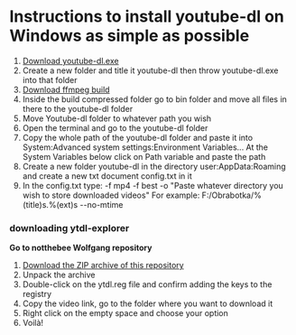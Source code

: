 # Instructions to install youtube-dl on Windows as simple as possible
1. [Download youtube-dl.exe](https://ytdl-org.github.io/youtube-dl/download.html)
2. Create a new folder and title it youtube-dl then throw youtube-dl.exe into that folder
3. [Download ffmpeg build](https://ffmpeg.org/download.html)
4. Inside the build compressed folder go to bin folder and move all files in there to the youtube-dl folder
5. Move Youtube-dl folder to whatever path you wish
6. Open the terminal and go to the youtube-dl folder
7. Copy the whole path of the youtube-dl folder and paste it into System:Advanced system settings:Environment Variables... At the System Variables below click on Path variable and paste the path
8. Create a new folder youtube-dl in the directory user:AppData:Roaming and create a new txt document config.txt in it
9. In the config.txt type: 
-f mp4
-f best
-o "Paste whatever directory you wish to store downloaded videos" For example: F:/Obrabotka/%(title)s.%(ext)s
--no-mtime

### downloading ytdl-explorer

**Go to notthebee Wolfgang repository**

1. [Download the ZIP archive of this repository](https://github.com/notthebee/ytdl-explorer/archive/refs/heads/main.zip)
2. Unpack the archive
3. Double-click on the ytdl.reg file and confirm adding the keys to the registry
4. Copy the video link, go to the folder where you want to download it
5. Right click on the empty space and choose your option
6. Voilà!
